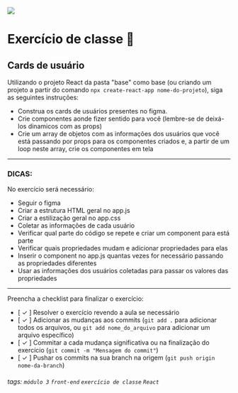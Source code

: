 ![](https://i.imgur.com/xG74tOh.png)

# Exercício de classe 🏫

## Cards de usuário

Utilizando o projeto React da pasta "base" como base (ou criando um projeto a partir do comando `npx create-react-app nome-do-projeto`), siga as seguintes instruções:

- Construa os cards de usuários presentes no figma.
- Crie componentes aonde fizer sentido para você (lembre-se de deixá-los dinamicos com as props)
- Crie um array de objetos com as informações dos usuários que você está passando por props para os componentes criados e, a partir de um loop neste array, crie os componentes em tela

---

### DICAS:

No exercício será necessário:

- Seguir o figma
- Criar a estrutura HTML geral no app.js
- Criar a estilização geral no app.css
- Coletar as informações de cada usuário
- Verificar qual parte do código se repete e criar um component para está parte
- Verificar quais propriedades mudam e adicionar propriedades para elas
- Inserir o component no app.js quantas vezes for necessário passando as propriedades diferentes
- Usar as informações dos usuários coletadas para passar os valores das propriedades

---

Preencha a checklist para finalizar o exercício:

- [ ✓ ] Resolver o exercício revendo a aula se necessário
- [ ✓ ] Adicionar as mudanças aos commits (`git add .` para adicionar todos os arquivos, ou `git add nome_do_arquivo` para adicionar um arquivo específico)
- [ ✓ ] Commitar a cada mudança significativa ou na finalização do exercício (`git commit -m "Mensagem do commit"`)
- [ ✓ ] Pushar os commits na sua branch na origem (`git push origin nome-da-branch`)

###### tags: `módulo 3` `front-end` `exercício de classe` `React`
